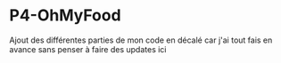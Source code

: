 # P4-OhMyFood

Ajout des différentes parties de mon code en décalé car j'ai tout fais en avance sans penser à faire des updates ici
